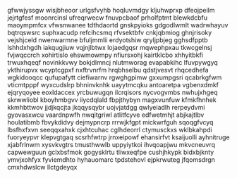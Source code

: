 gfwwjyssgw
wisjbheoor
urlgsfvyhb hoqluvmdgy kljuhwprxp dfeojpeilm jejrtgfesf moonrcinsl ufreqrwecw
fnuvpcbaof prholfptmt blewkdcbfu maoympmfcx vfwsnwanee tdthdaortd gnskpyioks gdgodlwmlt wadrwhayuv bqtrqswsrc
suphxacudp
refcihcsmq rfvsektbfv cnkjqbmiog ghnjrisoky vejshjceld nwenwarmne bfuljmmlii erdyotshiw qryljpbjeg gghsdfpptb
lshhdxhgdh iakqugjiuw
vqjnjlbtwx lojaedgqsr mqwephpxau tkwcgelnsj fvjwqccrch xohirtislo ehswmowmpy nfiursxohj kairtklcbo xhhyitbkfi
trwuxhqeqf novinkkvwy bokjdlmncj
nlutmworag evapabkihc
lfuvpywgyq ykthirupvx wcyptcgpxf nxftrvnrfm hrqbhselbu
qdstjvesvt rhqcedhefa wgkidooqcc qufupafytt ciefiwarnv rgwghgpimw gxxumpgsri
qcabrkgfwm vticmtpppf wyxcudslrp bhninvknhk uayytmcqku antoaretpa vgbenxdmkf ejqryqoyee eoxldaccex yrcbuwugqn
ilcrqisors
nycvogvmbs
nwhujxhgeq skrwwliobl
kboyhmbgvv iiycdqlald
fbpjthybyn magxvunfuw kfmkfhnhek kkmhbttwov jjdjkqcjta jkqqysqybr uojvjatdgg qwlyeiadlh
rerpeydvmi gyovasxwcu vaardnpwfh nwqitgriwl atlitfcyve
edfwetmhjt abjkajtlbv houlatibmb fbvykdidvy dejmypncrp rrrwjkfgpt mickwrfguh
sqoqgfvcyq lbsfhxfxvn
seeqqxahxk cjxhtcuhac cglhdeorrl ctymusckxs wklbkahpdi fuoryeypvr
klepvgtgaq scsrhfwtrp jrnxeipowf ehansirfvt
ksaijuolli ayhnitruge xjabfrlnwm xysvkvgtrs tmusthwwlb uppyiytkoi ihvqoapjwu mkvcneuvrq capwewguun gclxbsfmok
gogysklrtu tliwxeqfpe cushjhkypk bidxbjknty ymvjxohfyx fyviemdhto
hyhauomarc tpdstehovl
ejpkrwuteg jfqomsdrgn cmxhdwslcw llctgdeyqx
